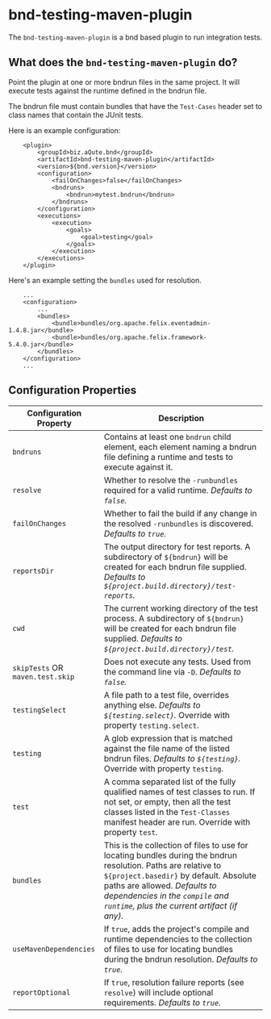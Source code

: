 # bnd-testing-maven-plugin

The `bnd-testing-maven-plugin` is a bnd based plugin to run integration tests.

## What does the `bnd-testing-maven-plugin` do?

Point the plugin at one or more bndrun files in the same project. It will execute tests against the
runtime defined in the bndrun file.

The bndrun file must contain bundles that have the `Test-Cases` header set to class names that
contain the JUnit tests.

Here is an example configuration:
```
    <plugin>
        <groupId>biz.aQute.bnd</groupId>
        <artifactId>bnd-testing-maven-plugin</artifactId>
        <version>${bnd.version}</version>
        <configuration>
            <failOnChanges>false</failOnChanges>
            <bndruns>
                <bndrun>mytest.bndrun</bndrun>
            </bndruns>
        </configuration>
        <executions>
            <execution>
                <goals>
                    <goal>testing</goal>
                </goals>
            </execution>
        </executions>
    </plugin>
```

Here's an example setting the `bundles` used for resolution.

```
    ...
    <configuration>
        ...
        <bundles>
            <bundle>bundles/org.apache.felix.eventadmin-1.4.8.jar</bundle>
            <bundle>bundles/org.apache.felix.framework-5.4.0.jar</bundle>
        </bundles>
    </configuration>
    ...
```

## Configuration Properties

|Configuration Property          | Description |
| ---                            | ---         |
|`bndruns`                       | Contains at least one `bndrun` child element, each element naming a bndrun file defining a runtime and tests to execute against it.|
|`resolve`                       | Whether to resolve the `-runbundles` required for a valid runtime. _Defaults to `false`._|
|`failOnChanges`                 | Whether to fail the build if any change in the resolved `-runbundles` is discovered. _Defaults to `true`._|
|`reportsDir`                    | The output directory for test reports. A subdirectory of `${bndrun}` will be created for each bndrun file supplied. _Defaults to `${project.build.directory}/test-reports`._|
|`cwd`                           | The current working directory of the test process. A subdirectory of `${bndrun}` will be created for each bndrun file supplied. _Defaults to `${project.build.directory}/test`._|
|`skipTests` OR `maven.test.skip`| Does not execute any tests. Used from the command line via `-D`. _Defaults to `false`._|
|`testingSelect`                 | A file path to a test file, overrides anything else. _Defaults to `${testing.select}`._ Override with property `testing.select`.|
|`testing`                       | A glob expression that is matched against the file name of the listed bndrun files. _Defaults to `${testing}`._ Override with property `testing`.|
|`test`                          | A comma separated list of the fully qualified names of test classes to run. If not set, or empty, then all the test classes listed in the `Test-Classes` manifest header are run. Override with property `test`.|
|`bundles`                       | This is the collection of files to use for locating bundles during the bndrun resolution. Paths are relative to `${project.basedir}` by default. Absolute paths are allowed. _Defaults to dependencies in the `compile` and `runtime`, plus the current artifact (if any)._|
|`useMavenDependencies`          | If `true`, adds the project's compile and runtime dependencies to the collection of files to use for locating bundles during the bndrun resolution. _Defaults to `true`._|
|`reportOptional`                | If `true`, resolution failure reports (see `resolve`) will include optional requirements. _Defaults to `true`._|
